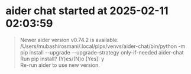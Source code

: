 
# aider chat started at 2025-02-11 02:03:59

> Newer aider version v0.74.2 is available.  
> /Users/mubashirosmani/.local/pipx/venvs/aider-chat/bin/python -m pip install --upgrade --upgrade-strategy only-if-needed aider-chat  
> Run pip install? (Y)es/(N)o [Yes]: y  
> Re-run aider to use new version.  
